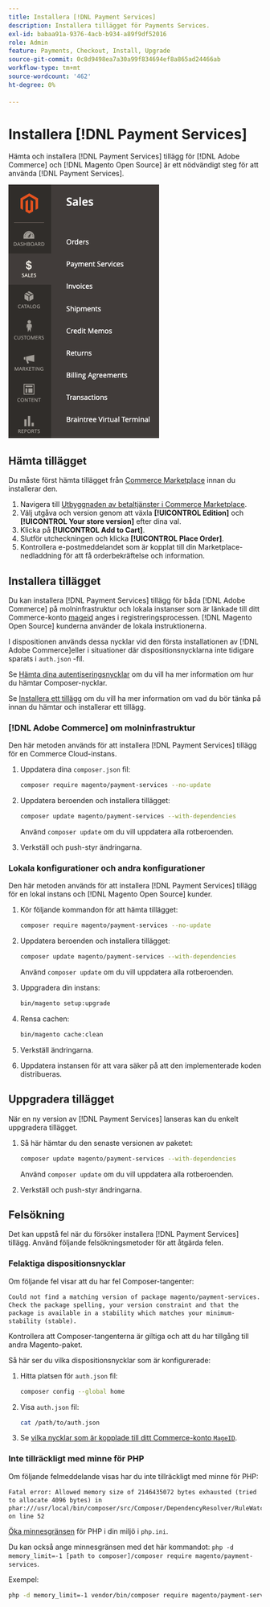 ```yaml
---
title: Installera [!DNL Payment Services]
description: Installera tillägget för Payments Services.
exl-id: babaa91a-9376-4acb-b934-a89f9df52016
role: Admin
feature: Payments, Checkout, Install, Upgrade
source-git-commit: 0c8d9498ea7a30a99f834694ef8a865ad24466ab
workflow-type: tm+mt
source-wordcount: '462'
ht-degree: 0%

---
```


# Installera [!DNL Payment Services]

Hämta och installera [!DNL Payment Services] tillägg för [!DNL Adobe Commerce] och [!DNL Magento Open Source] är ett nödvändigt steg för att använda [!DNL Payment Services].

![[!DNL Payment Services] tilläggsadministratörsvy](assets/admin-view.png)

## Hämta tillägget

Du måste först hämta tillägget från [Commerce Marketplace](https://experienceleague.adobe.com/docs/commerce-admin/start/resources/commerce-marketplace.html) innan du installerar den.

1. Navigera till [Utbyggnaden av betaltjänster i Commerce Marketplace](https://commercemarketplace.adobe.com/magento-payment-services.html).
1. Välj utgåva och version genom att växla **[!UICONTROL Edition]** och **[!UICONTROL Your store version]** efter dina val.
1. Klicka på **[!UICONTROL Add to Cart]**.
1. Slutför utcheckningen och klicka **[!UICONTROL Place Order]**.
1. Kontrollera e-postmeddelandet som är kopplat till din Marketplace-nedladdning för att få orderbekräftelse och information.

## Installera tillägget

Du kan installera [!DNL Payment Services] tillägg för båda [!DNL Adobe Commerce] på molninfrastruktur och lokala instanser som är länkade till ditt Commerce-konto [mageid](https://devdocs.magento.com/marketplace/sellers/profile-personal.html#field-descriptions) anges i registreringsprocessen. [!DNL Magento Open Source] kunderna använder de lokala instruktionerna.

I dispositionen används dessa nycklar vid den första installationen av [!DNL Adobe Commerce]eller i situationer där dispositionsnycklarna inte tidigare sparats i `auth.json` -fil.

Se [Hämta dina autentiseringsnycklar](https://devdocs.magento.com/guides/v2.4/install-gde/prereq/connect-auth.html) om du vill ha mer information om hur du hämtar Composer-nycklar.

Se [Installera ett tillägg](https://devdocs.magento.com/guides/v2.4/install-gde/install/cli/extensions.html) om du vill ha mer information om vad du bör tänka på innan du hämtar och installerar ett tillägg.

### [!DNL Adobe Commerce] om molninfrastruktur

Den här metoden används för att installera [!DNL Payment Services] tillägg för en Commerce Cloud-instans.

1. Uppdatera dina `composer.json` fil:

   ```bash
   composer require magento/payment-services --no-update
   ```

1. Uppdatera beroenden och installera tillägget:

   ```bash
   composer update magento/payment-services --with-dependencies
   ```

   Använd `composer update` om du vill uppdatera alla rotberoenden.

1. Verkställ och push-styr ändringarna.

### Lokala konfigurationer och andra konfigurationer

Den här metoden används för att installera [!DNL Payment Services] tillägg för en lokal instans och [!DNL Magento Open Source] kunder.

1. Kör följande kommandon för att hämta tillägget:

   ```bash
   composer require magento/payment-services --no-update
   ```

1. Uppdatera beroenden och installera tillägget:

   ```bash
   composer update magento/payment-services --with-dependencies
   ```

   Använd `composer update` om du vill uppdatera alla rotberoenden.

1. Uppgradera din instans:

   ```bash
   bin/magento setup:upgrade
   ```

1. Rensa cachen:

   ```bash
   bin/magento cache:clean
   ```

1. Verkställ ändringarna.
1. Uppdatera instansen för att vara säker på att den implementerade koden distribueras.

## Uppgradera tillägget

När en ny version av [!DNL Payment Services] lanseras kan du enkelt uppgradera tillägget.

1. Så här hämtar du den senaste versionen av paketet:

   ```bash
   composer update magento/payment-services --with-dependencies
   ```

   Använd `composer update` om du vill uppdatera alla rotberoenden.

1. Verkställ och push-styr ändringarna.

## Felsökning

Det kan uppstå fel när du försöker installera [!DNL Payment Services] tillägg. Använd följande felsökningsmetoder för att åtgärda felen.

### Felaktiga dispositionsnycklar

Om följande fel visar att du har fel Composer-tangenter:

```terminal
Could not find a matching version of package magento/payment-services. Check the package spelling, your version constraint and that the package is available in a stability which matches your minimum-stability (stable).
```

Kontrollera att Composer-tangenterna är giltiga och att du har tillgång till andra Magento-paket.

Så här ser du vilka dispositionsnycklar som är konfigurerade:

1. Hitta platsen för `auth.json` fil:

   ```bash
   composer config --global home
   ```

1. Visa `auth.json` fil:

   ```bash
   cat /path/to/auth.json
   ```

1. Se [vilka nycklar som är kopplade till ditt Commerce-konto `MageID`](https://devdocs.magento.com/guides/v2.4/install-gde/prereq/connect-auth.html).

### Inte tillräckligt med minne för PHP

Om följande felmeddelande visas har du inte tillräckligt med minne för PHP:

```terminal
Fatal error: Allowed memory size of 2146435072 bytes exhausted (tried to allocate 4096 bytes) in phar:///usr/local/bin/composer/src/Composer/DependencyResolver/RuleWatchGraph.php on line 52
```

[Öka minnesgränsen](https://devdocs.magento.com/cloud/project/magento-app-php-ini.html#increase-php-memory-limit) för PHP i din miljö i `php.ini`.

Du kan också ange minnesgränsen med det här kommandot: `php -d memory_limit=-1 [path to composer]/composer require magento/payment-services`.

Exempel:

```bash
php -d memory_limit=-1 vendor/bin/composer require magento/payment-services
```
